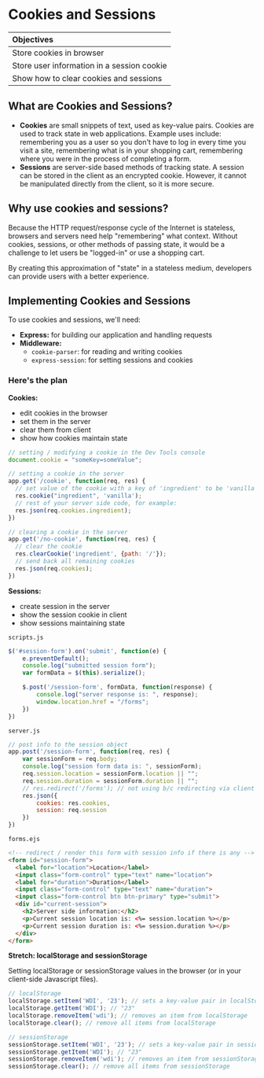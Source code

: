# Cookies and Sessions

| Objectives |
| :--- |
| Store cookies in browser |
| Store user information in a session cookie |
| Show how to clear cookies and sessions |

## What are Cookies and Sessions?

- **Cookies** are small snippets of text, used as key-value pairs. Cookies are used to track state in web applications. Example uses include: remembering you as a user so you don't have to log in every time you visit a site, remembering what is in your shopping cart, remembering where you were in the process of completing a form.
- **Sessions** are server-side based methods of tracking state. A session can be stored in the client as an encrypted cookie. However, it cannot be manipulated directly from the client, so it is more secure.

## Why use cookies and sessions?

Because the HTTP request/response cycle of the Internet is stateless, browsers and servers need help "remembering" what context. Without cookies, sessions, or other methods of passing state, it would be a challenge to let users be "logged-in" or use a shopping cart.

By creating this approximation of "state" in a stateless medium, developers can provide users with a better experience.

## Implementing Cookies and Sessions

To use cookies and sessions, we'll need:

- **Express:** for building our application and handling requests
- **Middleware:**
  * `cookie-parser`: for reading and writing cookies
  * `express-session`: for setting sessions and cookies


### Here's the plan

**Cookies:**
- edit cookies in the browser
- set them in the server
- clear them from client
- show how cookies maintain state

```js
// setting / modifying a cookie in the Dev Tools console
document.cookie = "someKey=someValue";

// setting a cookie in the server
app.get('/cookie', function(req, res) {
  // set value of the cookie with a key of 'ingredient' to be 'vanilla'
  res.cookie("ingredient", 'vanilla');
  // rest of your server side code, for example:
  res.json(req.cookies.ingredient);
})

// clearing a cookie in the server
app.get('/no-cookie', function(req, res) {
  // clear the cookie
  res.clearCookie('ingredient', {path: '/'});
  // send back all remaining cookies
  res.json(req.cookies);
})
```

**Sessions:**
- create session in the server
- show the session cookie in client
- show sessions maintaining state


`scripts.js`
```js
$('#session-form').on('submit', function(e) {
    e.preventDefault();
    console.log("submitted session form");
    var formData = $(this).serialize();

    $.post('/session-form', formData, function(response) {
        console.log("server response is: ", response);
        window.location.href = "/forms";
    })
})
```

`server.js`
```js
// post info to the session object
app.post('/session-form', function(req, res) {
    var sessionForm = req.body;
    console.log("session form data is: ", sessionForm);
    req.session.location = sessionForm.location || "";
    req.session.duration = sessionForm.duration || "";
    // res.redirect('/forms'); // not using b/c redirecting via client
    res.json({
        cookies: res.cookies,
        session: req.session
    })
})
```

`forms.ejs`
```html
<!-- redirect / render this form with session info if there is any -->
<form id="session-form">
  <label for="location">Location</label>
  <input class="form-control" type="text" name="location">
  <label for="duration">Duration</label>
  <input class="form-control" type="text" name="duration">
  <input class="form-control btn btn-primary" type="submit">
  <div id="current-session">
    <h2>Server side information:</h2>
    <p>Current session location is: <%= session.location %></p>
    <p>Current session duration is: <%= session.duration %></p>
  </div>
</form>
```

**Stretch: localStorage and sessionStorage**

Setting localStorage or sessionStorage values in the browser (or in your client-side Javascript files).

```js
// localStorage
localStorage.setItem('WDI', '23'); // sets a key-value pair in localStorage
localStorage.getItem('WDI'); // "23"
localStorage.removeItem('wdi'); // removes an item from localStorage
localStorage.clear(); // remove all items from localStorage

// sessionStorage
sessionStorage.setItem('WDI', '23'); // sets a key-value pair in sessionStorage
sessionStorage.getItem('WDI'); // "23"
sessionStorage.removeItem('wdi'); // removes an item from sessionStorage
sessionStorage.clear(); // remove all items from sessionStorage
```